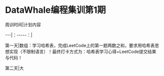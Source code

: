 # DataWhale编程集训第1期

周训时间|计划内容

---|：-----：|

第一天|数组：学习哈希表，完成LeetCode上的第一题两数之和，要求用哈希表思想实现（不限制语言）！最终打卡方式为：哈希表学习心得+LeetCode提交结果与代码！

第二天|大
